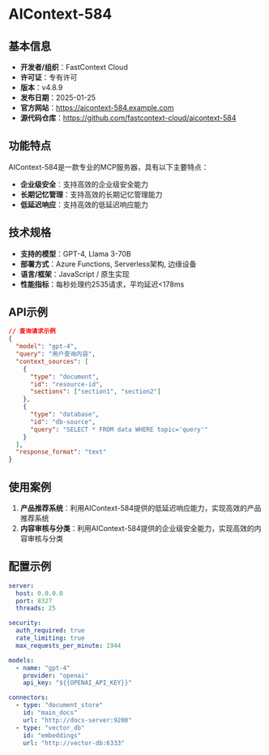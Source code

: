 # AIContext-584

## 基本信息

- **开发者/组织**：FastContext Cloud
- **许可证**：专有许可
- **版本**：v4.8.9
- **发布日期**：2025-01-25
- **官方网站**：https://aicontext-584.example.com
- **源代码仓库**：https://github.com/fastcontext-cloud/aicontext-584

## 功能特点

AIContext-584是一款专业的MCP服务器，具有以下主要特点：

- **企业级安全**：支持高效的企业级安全能力
- **长期记忆管理**：支持高效的长期记忆管理能力
- **低延迟响应**：支持高效的低延迟响应能力


## 技术规格

- **支持的模型**：GPT-4, Llama 3-70B
- **部署方式**：Azure Functions, Serverless架构, 边缘设备
- **语言/框架**：JavaScript / 原生实现
- **性能指标**：每秒处理约2535请求，平均延迟<178ms

## API示例

```json
// 查询请求示例
{
  "model": "gpt-4",
  "query": "用户查询内容",
  "context_sources": [
    {
      "type": "document",
      "id": "resource-id",
      "sections": ["section1", "section2"]
    },
    {
      "type": "database",
      "id": "db-source",
      "query": "SELECT * FROM data WHERE topic='query'"
    }
  ],
  "response_format": "text"
}
```

## 使用案例

1. **产品推荐系统**：利用AIContext-584提供的低延迟响应能力，实现高效的产品推荐系统
2. **内容审核与分类**：利用AIContext-584提供的企业级安全能力，实现高效的内容审核与分类


## 配置示例

```yaml
server:
  host: 0.0.0.0
  port: 8327
  threads: 25

security:
  auth_required: true
  rate_limiting: true
  max_requests_per_minute: 1944

models:
  - name: "gpt-4"
    provider: "openai"
    api_key: "${{OPENAI_API_KEY}}"

connectors:
  - type: "document_store"
    id: "main_docs"
    url: "http://docs-server:9200"
  - type: "vector_db"
    id: "embeddings"
    url: "http://vector-db:6333"
```